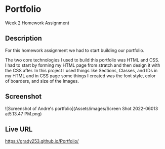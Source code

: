 # Portfolio
Week 2 Homework Assignment

## Description
For this homework assignment we had to start building our portfolio. 

The two core technologies I used to build this portfolio was HTML and CSS. I had to start by forming my HTML page from stratch and then design it with the CSS after. In this project I used things like Sections, Classes, and IDs in my HTML and in CSS page some things I created was the font style, color of boarders, and size of the Images.

## Screenshot 
![Screenshot of Andre's portfolio](Assets/images/Screen Shot 2022-06013 at5.13.47 PM.png)

## Live URL
 https://grady253.github.io/Portfolio/

